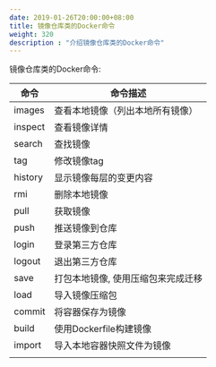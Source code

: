 ```yaml
---
date: 2019-01-26T20:00:00+08:00
title: 镜像仓库类的Docker命令
weight: 320
description : "介绍镜像仓库类的Docker命令"
---
```


镜像仓库类的Docker命令:

| 命令    | 命令描述                           |
| ------- | ---------------------------------- |
| images  | 查看本地镜像（列出本地所有镜像）   |
| inspect | 查看镜像详情                       |
| search  | 查找镜像                           |
| tag     | 修改镜像tag                        |
| history | 显示镜像每层的变更内容             |
| rmi     | 删除本地镜像                       |
| pull    | 获取镜像                           |
| push    | 推送镜像到仓库                     |
| login   | 登录第三方仓库                     |
| logout  | 退出第三方仓库                     |
| save    | 打包本地镜像, 使用压缩包来完成迁移 |
| load    | 导入镜像压缩包                     |
| commit  | 将容器保存为镜像                   |
| build   | 使用Dockerfile构建镜像             |
| import  | 导入本地容器快照文件为镜像         |
|         |                                    |




